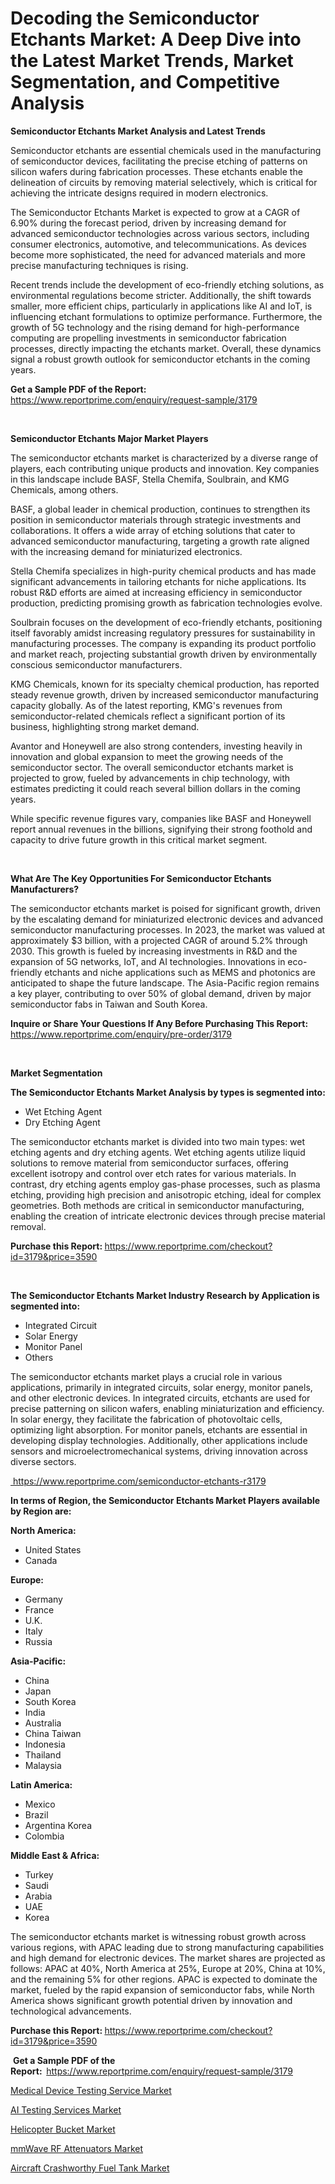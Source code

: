 <p><h1>Decoding the Semiconductor Etchants Market: A Deep Dive into the Latest Market Trends, Market Segmentation, and Competitive Analysis</h1></p><p><strong>Semiconductor Etchants Market Analysis and Latest Trends</strong></p>
<p><p>Semiconductor etchants are essential chemicals used in the manufacturing of semiconductor devices, facilitating the precise etching of patterns on silicon wafers during fabrication processes. These etchants enable the delineation of circuits by removing material selectively, which is critical for achieving the intricate designs required in modern electronics.</p><p>The Semiconductor Etchants Market is expected to grow at a CAGR of 6.90% during the forecast period, driven by increasing demand for advanced semiconductor technologies across various sectors, including consumer electronics, automotive, and telecommunications. As devices become more sophisticated, the need for advanced materials and more precise manufacturing techniques is rising. </p><p>Recent trends include the development of eco-friendly etching solutions, as environmental regulations become stricter. Additionally, the shift towards smaller, more efficient chips, particularly in applications like AI and IoT, is influencing etchant formulations to optimize performance. Furthermore, the growth of 5G technology and the rising demand for high-performance computing are propelling investments in semiconductor fabrication processes, directly impacting the etchants market. Overall, these dynamics signal a robust growth outlook for semiconductor etchants in the coming years.</p></p>
<p><strong>Get a Sample PDF of the Report:&nbsp;</strong> <a href="https://www.reportprime.com/enquiry/request-sample/3179">https://www.reportprime.com/enquiry/request-sample/3179</a></p>
<p>&nbsp;</p>
<p><strong>Semiconductor Etchants Major Market Players</strong></p>
<p><p>The semiconductor etchants market is characterized by a diverse range of players, each contributing unique products and innovation. Key companies in this landscape include BASF, Stella Chemifa, Soulbrain, and KMG Chemicals, among others. </p><p>BASF, a global leader in chemical production, continues to strengthen its position in semiconductor materials through strategic investments and collaborations. It offers a wide array of etching solutions that cater to advanced semiconductor manufacturing, targeting a growth rate aligned with the increasing demand for miniaturized electronics.</p><p>Stella Chemifa specializes in high-purity chemical products and has made significant advancements in tailoring etchants for niche applications. Its robust R&D efforts are aimed at increasing efficiency in semiconductor production, predicting promising growth as fabrication technologies evolve.</p><p>Soulbrain focuses on the development of eco-friendly etchants, positioning itself favorably amidst increasing regulatory pressures for sustainability in manufacturing processes. The company is expanding its product portfolio and market reach, projecting substantial growth driven by environmentally conscious semiconductor manufacturers.</p><p>KMG Chemicals, known for its specialty chemical production, has reported steady revenue growth, driven by increased semiconductor manufacturing capacity globally. As of the latest reporting, KMG's revenues from semiconductor-related chemicals reflect a significant portion of its business, highlighting strong market demand.</p><p>Avantor and Honeywell are also strong contenders, investing heavily in innovation and global expansion to meet the growing needs of the semiconductor sector. The overall semiconductor etchants market is projected to grow, fueled by advancements in chip technology, with estimates predicting it could reach several billion dollars in the coming years.</p><p>While specific revenue figures vary, companies like BASF and Honeywell report annual revenues in the billions, signifying their strong foothold and capacity to drive future growth in this critical market segment.</p></p>
<p>&nbsp;</p>
<p><strong>What Are The Key Opportunities For Semiconductor Etchants Manufacturers?</strong></p>
<p><p>The semiconductor etchants market is poised for significant growth, driven by the escalating demand for miniaturized electronic devices and advanced semiconductor manufacturing processes. In 2023, the market was valued at approximately $3 billion, with a projected CAGR of around 5.2% through 2030. This growth is fueled by increasing investments in R&D and the expansion of 5G networks, IoT, and AI technologies. Innovations in eco-friendly etchants and niche applications such as MEMS and photonics are anticipated to shape the future landscape. The Asia-Pacific region remains a key player, contributing to over 50% of global demand, driven by major semiconductor fabs in Taiwan and South Korea.</p></p>
<p><strong>Inquire or Share Your Questions If Any Before Purchasing This Report:</strong> <a href="https://www.reportprime.com/enquiry/pre-order/3179">https://www.reportprime.com/enquiry/pre-order/3179</a></p>
<p>&nbsp;</p>
<p><strong>Market Segmentation</strong></p>
<p><strong>The Semiconductor Etchants Market Analysis by types is segmented into:</strong></p>
<p><ul><li>Wet Etching Agent</li><li>Dry Etching Agent</li></ul></p>
<p><p>The semiconductor etchants market is divided into two main types: wet etching agents and dry etching agents. Wet etching agents utilize liquid solutions to remove material from semiconductor surfaces, offering excellent isotropy and control over etch rates for various materials. In contrast, dry etching agents employ gas-phase processes, such as plasma etching, providing high precision and anisotropic etching, ideal for complex geometries. Both methods are critical in semiconductor manufacturing, enabling the creation of intricate electronic devices through precise material removal.</p></p>
<p><strong>Purchase this Report:&nbsp;</strong><a href="https://www.reportprime.com/checkout?id=3179&price=3590">https://www.reportprime.com/checkout?id=3179&price=3590</a></p>
<p>&nbsp;</p>
<p><strong>The Semiconductor Etchants Market Industry Research by Application is segmented into:</strong></p>
<p><ul><li>Integrated Circuit</li><li>Solar Energy</li><li>Monitor Panel</li><li>Others</li></ul></p>
<p><p>The semiconductor etchants market plays a crucial role in various applications, primarily in integrated circuits, solar energy, monitor panels, and other electronic devices. In integrated circuits, etchants are used for precise patterning on silicon wafers, enabling miniaturization and efficiency. In solar energy, they facilitate the fabrication of photovoltaic cells, optimizing light absorption. For monitor panels, etchants are essential in developing display technologies. Additionally, other applications include sensors and microelectromechanical systems, driving innovation across diverse sectors.</p></p>
<p><a href="https://www.reportprime.com/semiconductor-etchants-r3179">&nbsp;https://www.reportprime.com/semiconductor-etchants-r3179</a></p>
<p><strong>In terms of Region, the Semiconductor Etchants Market Players available by Region are:</strong></p>
<p>
    <p> <strong> North America: </strong>
        <ul>
            <li>United States</li>
            <li>Canada</li>
        </ul>
        </p> 
    <p> <strong> Europe: </strong>
        <ul>
            <li>Germany</li>
            <li>France</li>
            <li>U.K.</li>
            <li>Italy</li>
            <li>Russia</li>
        </ul>
        </p> 
    <p> <strong> Asia-Pacific: </strong>
        <ul>
            <li>China</li>
            <li>Japan</li>
            <li>South Korea</li>
            <li>India</li>
            <li>Australia</li>
            <li>China Taiwan</li>
            <li>Indonesia</li>
            <li>Thailand</li>
            <li>Malaysia</li>
        </ul>
        </p> 
    <p> <strong> Latin America: </strong>
        <ul>
            <li>Mexico</li>
            <li>Brazil</li>
            <li>Argentina Korea</li>
            <li>Colombia</li>
        </ul>
        </p> 
    <p> <strong> Middle East & Africa: </strong>
        <ul>
            <li>Turkey</li>
            <li>Saudi</li>
            <li>Arabia</li>
            <li>UAE</li>
            <li>Korea</li>
        </ul>
    </p>
    </p>
<p><p>The semiconductor etchants market is witnessing robust growth across various regions, with APAC leading due to strong manufacturing capabilities and high demand for electronic devices. The market shares are projected as follows: APAC at 40%, North America at 25%, Europe at 20%, China at 10%, and the remaining 5% for other regions. APAC is expected to dominate the market, fueled by the rapid expansion of semiconductor fabs, while North America shows significant growth potential driven by innovation and technological advancements.</p></p>
<p><strong>Purchase this Report: </strong><a href="https://www.reportprime.com/checkout?id=3179&price=3590">https://www.reportprime.com/checkout?id=3179&price=3590</a></p>
<p>&nbsp;<strong>Get a Sample PDF of the Report:&nbsp;&nbsp;</strong><a href="https://www.reportprime.com/enquiry/request-sample/3179">https://www.reportprime.com/enquiry/request-sample/3179</a></p>
<p><strong></strong></p>
<p><p><a href="https://www.linkedin.com/pulse/medical-device-testing-service-market-trends-strategic-insights-nx9ae?trackingId=sdTKA2KfQ2KEoNzx2p2PYg%3D%3D">Medical Device Testing Service Market</a></p><p><a href="https://www.linkedin.com/pulse/driving-market-forces-ai-testing-services-trends-future-hcave?trackingId=Dis4K%2BOkTWiBHUQsSnai4w%3D%3D">AI Testing Services Market</a></p><p><a href="https://issuu.com/reportprime-2/docs/helicopter-bucket-market-size-2030._0c93f9c3528f8d">Helicopter Bucket Market</a></p><p><a href="https://github.com/dfs4ff/Market-Research-Report-List-1/blob/main/mmwave-rf-attenuators-market.md">mmWave RF Attenuators Market</a></p><p><a href="https://issuu.com/reportprime-2/docs/aircraft-crashworthy-fuel-tank-mark_843930de670d6b">Aircraft Crashworthy Fuel Tank Market</a></p></p>